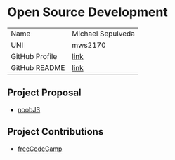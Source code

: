 # Open Source Development


|  |  | 
|:--|:--|
|Name|Michael Sepulveda|
|UNI| mws2170|
| GitHub Profile | [link](https://github.com/mwsepulveda) |
| GitHub README | [link](https://github.com/mwsepulveda/mwsepulveda/blob/main/README.md) |

## Project Proposal
- [noobJS](/projects/javascript/noobJS.md)

## Project Contributions
- [freeCodeCamp](/projects/javascript/freecodecamp.md)
